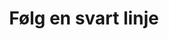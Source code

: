 ---
title: Følg en svart linje
level: 4
external: https://espenec.files.wordpress.com/2015/09/lego-mindstorms-del-4-7.pdf
---